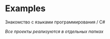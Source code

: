 # Examples
Знакомство с языками программирования / C#

*Все проекты реализуются в отдельных папках*
